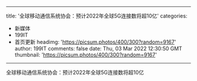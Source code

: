 
---
title: '全球移动通信系统协会：预计2022年全球5G连接数将超10亿'
categories: 
 - 新媒体
 - 199IT
 - 首页更新
headimg: 'https://picsum.photos/400/300?random=9167'
author: 199IT
comments: false
date: Thu, 03 Mar 2022 12:30:50 GMT
thumbnail: 'https://picsum.photos/400/300?random=9167'
---

<div>   
全球移动通信系统协会：预计2022年全球5G连接数将超10亿  
</div>
            